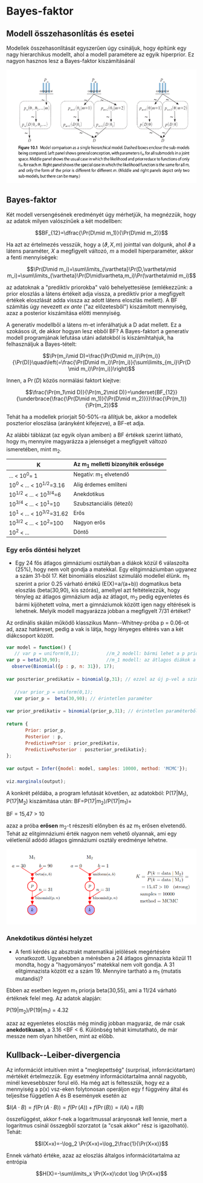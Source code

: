 # Bayes-faktor

## Modell összehasonlítás és esetei

Modellek összehasonlítását egyszerűen úgy csináljuk, hogy építünk egy nagy hierarchikus modellt, ahol a modell paramétere az egyik hiperprior. Ez nagyon hasznos lesz a Bayes-faktor kiszámításánál

<img src="https://github.com/mozow01/Bayes2024/blob/main/modcomp_1.png" height=300>

## Bayes-faktor

Két modell versengésének eredményét úgy mérhetjük, ha megnézzük, hogy az adatok milyen valószínűek a két modellben:

$$BF_{12}=\dfrac{\Pr(D\mid m_1)}{\Pr(D\mid m_2)}$$

Ha azt az értelmezés vesszük, hogy a $(\vartheta, X, m)$ jointtal van dolgunk, ahol $\vartheta$ a látens paraméter, $X$ a megfigyelt változó, $m$ a modell hiperparaméter, akkor a fenti mennyiségek:

$$\Pr(D\mid m_i)=\sum\limits_{\vartheta}\Pr(D,\vartheta\mid m_i)=\sum\limits_{\vartheta}\Pr(D\mid\vartheta,m_i)\Pr(\vartheta\mid m_i)$$

az adatoknak a "prediktív priorokba" való behelyettesíése (emlékezzünk: a prior eloszlás a látens értékeit adja vissza, a prediktív prior a megfigyelt értékek eloszlását adda vissza az adott látens eloszlás mellett). A BF számítás úgy nevezett _ex ante_ ("az előzetesből") kiszámított mennyiség, azaz a posterior kiszámítása előtti mennyiség.

A generatív modellből a látens m-et inferálhatjuk a D adat mellett. Ez a szokásos út, de akkor hogyan lesz ebből BF? A Bayes-faktort a generatív modell programjának lefutása utáni adatokból is kiszámíhtahjuk, ha felhasználjuk a Bayes-tételt:

$$\Pr(m_i\mid D)=\frac{\Pr(D\mid m_i)\Pr(m_i)}{\Pr(D)}\quad\left(=\frac{\Pr(D\mid m_i)\Pr(m_i)}{\sum\limits_{m_i}\Pr(D \mid m_i)\Pr(m_i)}\right)$$

Innen, a $\Pr(D)$ közös normálási faktort kiejtve:

$$\frac{\Pr(m_1\mid D)}{\Pr(m_2\mid D)}=\underset{BF_{12}}{\underbrace{\frac{\Pr(D\mid m_1)}{\Pr(D\mid m_2)}}}\frac{\Pr(m_1)}{\Pr(m_2)}$$

Tehát ha a modellek priorjait 50-50%-ra állítjuk be, akkor a modellek poszterior eloszlása (arányként kifejezve), a BF-et adja.

Az alábbi táblázat (az egyik olyan amiben) a BF értékek szerint látható, hogy m<sub>1</sub> mennyire magyarázza a jelenséget a megfigyelt változó ismeretében, mint m<sub>2</sub>.

|K|Az m<sub>1</sub> melletti bizonyíték erőssége|
|---|---|
|... < 10<sup>0</sup>= 1| Negatív: m<sub>1</sub> elvetendő|
|10<sup>0</sup> < ... < 10<sup>1/2</sup>=3.16| Alig érdemes említeni| 
|10<sup>1/2</sup> < ... < 10<sup>3/4</sup>=6| Anekdotikus| 
|10<sup>3/4</sup> < ... < 10<sup>1</sup>=10| Szubsztanciális (létező) |
|10<sup>1</sup> < ... < 10<sup>3/2</sup>=31.62| Erős|
|10<sup>3/2</sup> < ... < 10<sup>2</sup>=100 | Nagyon erős|
|10<sup>2</sup> < ... | Döntő |

### Egy erős döntési helyzet

* Egy 24 fős átlagos gimnáziumi osztályban a diákok közül 6 válaszolta (25%), hogy nem volt gondja a matekkal. Egy elitgimnáziumban ugyanez a szám 31-ből 17. Két binomiális eloszlást szimuláló modellel élünk. m<sub>1</sub> szerint a prior 0.25 várható értékű (E(X)=a/(a+b)) dogmatikus beta eloszlás (beta(30,90), kis szórás), amellyel azt feltételezzük, hogy tényleg az átlagos gimnázium adja az átlagot, m<sub>2</sub> pedig egyenletes és bármi kijöhetett volna, mert a gimnáziumok között igen nagy eltérések is lehetnek. Melyik modell magyarázza jobban a megfigyelt 7/31 értéket?

Az ordinális skálán működő klasszikus Mann--Whitney-próba p = 0.06-ot ad, azaz határeset, pedig a vak is látja, hogy lényeges eltérés van a két diákcsoport között.

````javascript
var model = function() {
   // var p = uniform(0,1);          //m_2 modell: bármi lehet a p prior eloszlása
var p = beta(30,90);                 //m_1 modell: az átlagos diákok a prior
  observe(Binomial({p : p, n: 31}), 17);

var poszterior_predikativ = binomial(p,31); // ezzel az új p-vel a szimulált adatok

   //var prior_p = uniform(0,1);
   var prior_p =  beta(30,90); // érintetlen paraméter

var prior_predikativ = binomial(prior_p,31); // érintetlen paraméterből szimulált adatok

return {
       Prior: prior_p, 
       Posterior : p,
       PredictivePrior : prior_predikativ,
       PredictivePosterior : poszterior_predikativ};
};

var output = Infer({model: model, samples: 10000, method: 'MCMC'});

viz.marginals(output);
````

A konkrét példába, a program lefutását követően, az adatokból: P(17|M<sub>1</sub>), P(17|M<sub>2</sub>) kiszámítása után: BF=P(17|m<sub>2</sub>)/P(17|m<sub>1</sub>)=

BF = 15,47 > 10

azaz a próba **erősen** m<sub>2</sub>-t részesíti előnyben és az m<sub>1</sub> erősen elvetendő. Tehát az elitgimnáziumi érték nagyon nem vehető olyannak, ami egy véletlenül adódó átlagos gimnáziumi osztály eredménye lehetne.

<img src="https://github.com/mozow01/cog_compsci/blob/main/orak/files/ketevi_1.png" width=600>

### Anekdotikus döntési helyzet

* A fenti kérdés az absztrakt matematikai jelölések megértésére vonatkozott. Ugyanebben a mérésben a 24 átlagos gimnazista közül 11 mondta, hogy a "hagyományos" matekkal nem volt gondja. A 31 elitgimnazista között ez a szám 19. Mennyire tartható a m<sub>1</sub> (mutatis mutandis)?

Ebben az esetben legyen m<sub>1</sub> priorja beta(30,55), ami a 11/24 várható értéknek felel meg. Az adatok alapján:

P(19|m<sub>2</sub>)/P(19|m<sub>1</sub>) = 4.32

azaz az egyenletes eloszlás még mindig jobban magyaráz, de már csak **anekdotikusan**, a 3.16 <BF < 6. Különbség tehát kimutatható, de már messze nem olyan hihetően, mint az előbb.


## Kullback--Leiber-divergencia

Az információt intuitíven mint a "meglepettség" (surprisal, infonrációtartam) mértékét értelmezzük. Egy esetmény információtartalma annál nagyobb, minél kevesebbszer forul elő. Ha még azt is feltesszük, hogy ez a mennyiség a p(x) vsz-eken folytonosan operáljon egy f függvény által és teljesítse független A és B események esetén az

$$I(A\cdot B)=f(\Pr(A\cdot B))=f(\Pr(A))+f(\Pr(B))=I(A)+I(B)$ 

összefüggést, akkor f-nek a logaritmussal arányosnak kell lennie, mert a logaritmus csinál összegből szorzatot (a "csak akkor" rész is igazolható). Tehát:

$$I(X=x)=-\log_2 \Pr(X=x)=\log_2\frac{1}{\Pr(X=x)}$$

Ennek várható értéke, azaz az eloszlás általgos információtartalma az entrópia

$$H(X)=-\sum\limits_x \Pr(X=x)\cdot \log \Pr(X=x)$$





